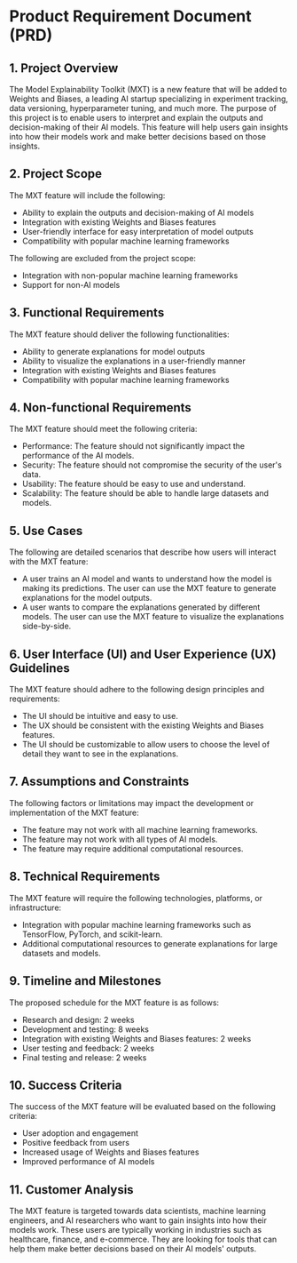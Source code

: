 # Product Requirement Document (PRD)

## 1. Project Overview
The Model Explainability Toolkit (MXT) is a new feature that will be added to Weights and Biases, a leading AI startup specializing in experiment tracking, data versioning, hyperparameter tuning, and much more. The purpose of this project is to enable users to interpret and explain the outputs and decision-making of their AI models. This feature will help users gain insights into how their models work and make better decisions based on those insights.

## 2. Project Scope
The MXT feature will include the following:
- Ability to explain the outputs and decision-making of AI models
- Integration with existing Weights and Biases features
- User-friendly interface for easy interpretation of model outputs
- Compatibility with popular machine learning frameworks

The following are excluded from the project scope:
- Integration with non-popular machine learning frameworks
- Support for non-AI models

## 3. Functional Requirements
The MXT feature should deliver the following functionalities:
- Ability to generate explanations for model outputs
- Ability to visualize the explanations in a user-friendly manner
- Integration with existing Weights and Biases features
- Compatibility with popular machine learning frameworks

## 4. Non-functional Requirements
The MXT feature should meet the following criteria:
- Performance: The feature should not significantly impact the performance of the AI models.
- Security: The feature should not compromise the security of the user's data.
- Usability: The feature should be easy to use and understand.
- Scalability: The feature should be able to handle large datasets and models.

## 5. Use Cases
The following are detailed scenarios that describe how users will interact with the MXT feature:
- A user trains an AI model and wants to understand how the model is making its predictions. The user can use the MXT feature to generate explanations for the model outputs.
- A user wants to compare the explanations generated by different models. The user can use the MXT feature to visualize the explanations side-by-side.

## 6. User Interface (UI) and User Experience (UX) Guidelines
The MXT feature should adhere to the following design principles and requirements:
- The UI should be intuitive and easy to use.
- The UX should be consistent with the existing Weights and Biases features.
- The UI should be customizable to allow users to choose the level of detail they want to see in the explanations.

## 7. Assumptions and Constraints
The following factors or limitations may impact the development or implementation of the MXT feature:
- The feature may not work with all machine learning frameworks.
- The feature may not work with all types of AI models.
- The feature may require additional computational resources.

## 8. Technical Requirements
The MXT feature will require the following technologies, platforms, or infrastructure:
- Integration with popular machine learning frameworks such as TensorFlow, PyTorch, and scikit-learn.
- Additional computational resources to generate explanations for large datasets and models.

## 9. Timeline and Milestones
The proposed schedule for the MXT feature is as follows:
- Research and design: 2 weeks
- Development and testing: 8 weeks
- Integration with existing Weights and Biases features: 2 weeks
- User testing and feedback: 2 weeks
- Final testing and release: 2 weeks

## 10. Success Criteria
The success of the MXT feature will be evaluated based on the following criteria:
- User adoption and engagement
- Positive feedback from users
- Increased usage of Weights and Biases features
- Improved performance of AI models

## 11. Customer Analysis
The MXT feature is targeted towards data scientists, machine learning engineers, and AI researchers who want to gain insights into how their models work. These users are typically working in industries such as healthcare, finance, and e-commerce. They are looking for tools that can help them make better decisions based on their AI models' outputs.